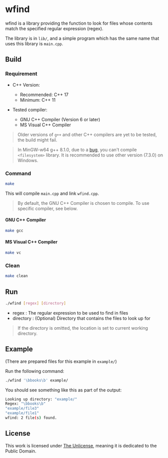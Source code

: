 # wfind

wfind is a library providing the function to look for files
whose contents match the specified regular expression (regex).

The library is in `lib/`, and a simple program which has the same name that uses this library is `main.cpp`.

## Build

### Requirement

- C++ Version:

  - Recommended: C++ 17
  - Minimum: C++ 11

- Tested compiler:

  - GNU C++ Compiler (Version 6 or later)
  - MS Visual C++ Compiler

> Older versions of `g++` and other C++ compilers are yet to be tested, the build might fail.

> In MinGW-w64 g++ 8.1.0, due to a [bug](http://sourceforge.net/p/mingw-w64/bugs/737/), you can't compile `<filesystem>` library. It is recommended to use other version (7.3.0) on Windows.

### Command

```bash
make
```

This will compile `main.cpp` and link `wfind.cpp`.

> By default, the GNU C++ Compiler is chosen to compile. To use specific compiler, see below.

#### GNU C++ Compiler

```bash
make gcc
```

#### MS Visual C++ Compiler

```bash
make vc
```

### Clean

```bash
make clean
```

## Run

```bash
./wfind [regex] [directory]
```

- regex : The regular expression to be used to find in files
- directory : (Optional) Directory that contains the files to look up for

> If the directory is omitted, the location is set to current working directory.

## Example

(There are prepared files for this example in `example/`)

Run the following command:

```bash
./wfind '\bbooks\b' example/
```

You should see something like this as part of the output:

```bash
Looking up directory: "example/"
Regex: "\bbooks\b"
"example/file3"
"example/file1"
wfind: 2 file(s) found.
```

## License

This work is licensed under [The Unlicense](http://unlicense.org/), meaning it is dedicated to the Public Domain.
